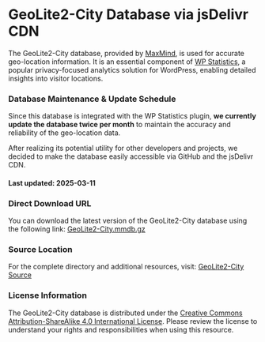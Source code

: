 # GeoLite2-City Database via jsDelivr CDN

The GeoLite2-City database, provided by [MaxMind](https://www.maxmind.com/), is used for accurate geo-location information. It is an essential component of [WP Statistics](https://wordpress.org/plugins/wp-statistics/), a popular privacy-focused analytics solution for WordPress, enabling detailed insights into visitor locations.

### Database Maintenance & Update Schedule
Since this database is integrated with the WP Statistics plugin, **we currently update the database twice per month** to maintain the accuracy and reliability of the geo-location data.

After realizing its potential utility for other developers and projects, we decided to make the database easily accessible via GitHub and the jsDelivr CDN.

#### Last updated: 2025-03-11

### Direct Download URL
You can download the latest version of the GeoLite2-City database using the following link: [GeoLite2-City.mmdb.gz](https://cdn.jsdelivr.net/npm/geolite2-city/GeoLite2-City.mmdb.gz)

### Source Location
For the complete directory and additional resources, visit: [GeoLite2-City Source](https://cdn.jsdelivr.net/npm/geolite2-city/)

### License Information
The GeoLite2-City database is distributed under the [Creative Commons Attribution-ShareAlike 4.0 International License](https://creativecommons.org/licenses/by-sa/4.0/). Please review the license to understand your rights and responsibilities when using this resource.
